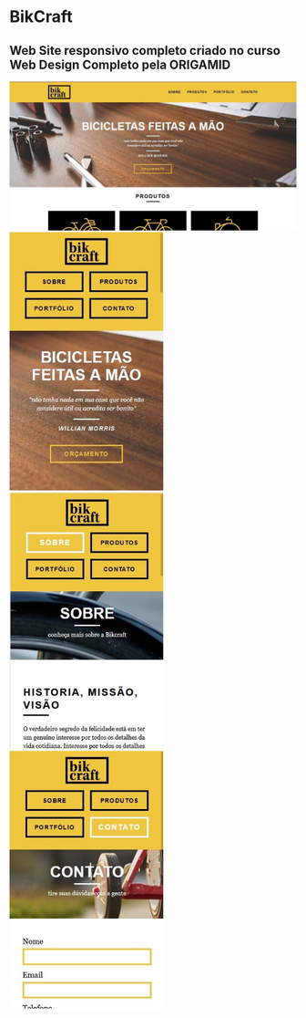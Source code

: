 # BikCraft
<h2>Web Site responsivo completo criado no curso Web Design Completo pela ORIGAMID</h2>
<img src="https://github.com/luizjxcoder/BikCraft/blob/master/img/SharedScreenshot.jpg"/>

<img src="https://github.com/luizjxcoder/BikCraft/blob/master/img/SharedScreenshot2.jpg" width="270"/>

<img src="https://github.com/luizjxcoder/BikCraft/blob/master/img/SharedScreenshot3.jpg" width="270"/>

<img src="https://github.com/luizjxcoder/BikCraft/blob/master/img/SharedScreenshot4.jpg" width="270"/>
